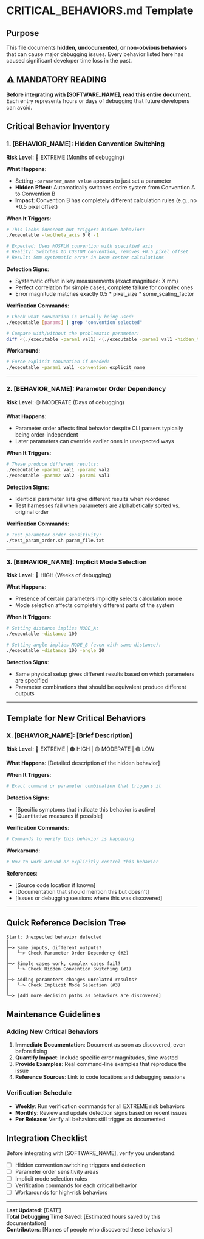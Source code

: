 # CRITICAL_BEHAVIORS.md Template

## Purpose
This file documents **hidden, undocumented, or non-obvious behaviors** that can cause major debugging issues. Every behavior listed here has caused significant developer time loss in the past.

## ⚠️ MANDATORY READING
**Before integrating with [SOFTWARE_NAME], read this entire document.** Each entry represents hours or days of debugging that future developers can avoid.

## Critical Behavior Inventory

### 1. [BEHAVIOR_NAME]: Hidden Convention Switching

**Risk Level**: 🔴 EXTREME (Months of debugging)

**What Happens**: 
- Setting `-parameter_name value` appears to just set a parameter
- **Hidden Effect**: Automatically switches entire system from Convention A to Convention B
- **Impact**: Convention B has completely different calculation rules (e.g., no +0.5 pixel offset)

**When It Triggers**:
```bash
# This looks innocent but triggers hidden behavior:
./executable -twotheta_axis 0 0 -1

# Expected: Uses MOSFLM convention with specified axis
# Reality: Switches to CUSTOM convention, removes +0.5 pixel offset
# Result: 5mm systematic error in beam center calculations
```

**Detection Signs**:
- Systematic offset in key measurements (exact magnitude: X mm)
- Perfect correlation for simple cases, complete failure for complex ones
- Error magnitude matches exactly 0.5 * pixel_size * some_scaling_factor

**Verification Commands**:
```bash
# Check what convention is actually being used:
./executable [params] | grep "convention selected"

# Compare with/without the problematic parameter:
diff <(./executable -param1 val1) <(./executable -param1 val1 -hidden_trigger val2)
```

**Workaround**:
```bash
# Force explicit convention if needed:
./executable -param1 val1 -convention explicit_name
```

---

### 2. [BEHAVIOR_NAME]: Parameter Order Dependency

**Risk Level**: 🟡 MODERATE (Days of debugging)

**What Happens**:
- Parameter order affects final behavior despite CLI parsers typically being order-independent
- Later parameters can override earlier ones in unexpected ways

**When It Triggers**:
```bash
# These produce different results:
./executable -param1 val1 -param2 val2
./executable -param2 val2 -param1 val1
```

**Detection Signs**:
- Identical parameter lists give different results when reordered
- Test harnesses fail when parameters are alphabetically sorted vs. original order

**Verification Commands**:
```bash
# Test parameter order sensitivity:
./test_param_order.sh param_file.txt
```

---

### 3. [BEHAVIOR_NAME]: Implicit Mode Selection

**Risk Level**: 🔴 HIGH (Weeks of debugging)

**What Happens**:
- Presence of certain parameters implicitly selects calculation mode
- Mode selection affects completely different parts of the system

**When It Triggers**:
```bash
# Setting distance implies MODE_A:
./executable -distance 100

# Setting angle implies MODE_B (even with same distance):
./executable -distance 100 -angle 20
```

**Detection Signs**:
- Same physical setup gives different results based on which parameters are specified
- Parameter combinations that should be equivalent produce different outputs

---

## Template for New Critical Behaviors

### X. [BEHAVIOR_NAME]: [Brief Description]

**Risk Level**: 🔴 EXTREME | 🟠 HIGH | 🟡 MODERATE | 🟢 LOW

**What Happens**: 
[Detailed description of the hidden behavior]

**When It Triggers**:
```bash
# Exact command or parameter combination that triggers it
```

**Detection Signs**:
- [Specific symptoms that indicate this behavior is active]
- [Quantitative measures if possible]

**Verification Commands**:
```bash
# Commands to verify this behavior is happening
```

**Workaround**:
```bash
# How to work around or explicitly control this behavior
```

**References**:
- [Source code location if known]
- [Documentation that should mention this but doesn't]
- [Issues or debugging sessions where this was discovered]

---

## Quick Reference Decision Tree

```
Start: Unexpected behavior detected
│
├─> Same inputs, different outputs?
│   └─> Check Parameter Order Dependency (#2)
│
├─> Simple cases work, complex cases fail?
│   └─> Check Hidden Convention Switching (#1)
│
├─> Adding parameters changes unrelated results?
│   └─> Check Implicit Mode Selection (#3)
│
└─> [Add more decision paths as behaviors are discovered]
```

## Maintenance Guidelines

### Adding New Critical Behaviors
1. **Immediate Documentation**: Document as soon as discovered, even before fixing
2. **Quantify Impact**: Include specific error magnitudes, time wasted
3. **Provide Examples**: Real command-line examples that reproduce the issue
4. **Reference Sources**: Link to code locations and debugging sessions

### Verification Schedule
- **Weekly**: Run verification commands for all EXTREME risk behaviors
- **Monthly**: Review and update detection signs based on recent issues
- **Per Release**: Verify all behaviors still trigger as documented

## Integration Checklist

Before integrating with [SOFTWARE_NAME], verify you understand:
- [ ] Hidden convention switching triggers and detection
- [ ] Parameter order sensitivity areas
- [ ] Implicit mode selection rules
- [ ] Verification commands for each critical behavior
- [ ] Workarounds for high-risk behaviors

---

**Last Updated**: [DATE]  
**Total Debugging Time Saved**: [Estimated hours saved by this documentation]  
**Contributors**: [Names of people who discovered these behaviors]
